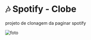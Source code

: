 # 🎶 Spotify - Clobe
 projeto de clonagem da paginar spotify 
 
 ![foto](https://github.com/pedrosnow/Spotify-Clone/blob/master/Capturar.PNG)

